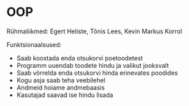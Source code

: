# OOP

Rühmaliikmed: Egert Heliste, Tõnis Lees, Kevin Markus Korrol

Funktsionaalsused:
- Saab koostada enda otsukorvi poetoodetest
- Programm uuendab toodete hindu ja valikut jooksvalt
- Saab võrrelda enda otsukorvi hinda erinevates poodides
- Kogu asja saab teha veebilehel
- Andmeid hoiame andmebaasis
- Kasutajad saavad ise hindu lisada
